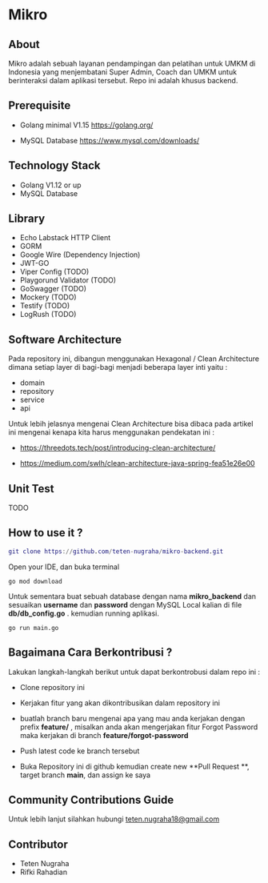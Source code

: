# Mikro 	


## About

Mikro adalah sebuah layanan pendampingan dan pelatihan untuk UMKM di Indonesia yang menjembatani Super Admin, Coach dan UMKM untuk berinteraksi dalam aplikasi tersebut. Repo ini adalah khusus backend.



## Prerequisite

- Golang minimal V1.15 https://golang.org/

- MySQL Database https://www.mysql.com/downloads/

  

## Technology Stack	

- Golang V1.12 or up
- MySQL Database



## Library

- Echo Labstack HTTP Client
- GORM
- Google Wire (Dependency Injection)
- JWT-GO
- Viper Config (TODO)
- Playgorund Validator (TODO)
- GoSwagger (TODO)
- Mockery (TODO)
- Testify (TODO)
- LogRush (TODO)



## Software Architecture

Pada repository ini, dibangun menggunakan Hexagonal / Clean Architecture dimana setiap layer di bagi-bagi menjadi beberapa layer inti yaitu :

- domain
- repository
- service
- api

Untuk lebih jelasnya mengenai Clean Architecture bisa dibaca pada artikel ini mengenai kenapa kita harus menggunakan pendekatan ini :

- https://threedots.tech/post/introducing-clean-architecture/

- https://medium.com/swlh/clean-architecture-java-spring-fea51e26e00

  

## Unit Test

TODO



## How to use it ?

```g
git clone https://github.com/teten-nugraha/mikro-backend.git
```

Open your IDE,  dan buka terminal

```
go mod download
```

Untuk sementara buat sebuah database dengan nama **mikro_backend** dan sesuaikan **username** dan **password** dengan MySQL Local kalian di file **db/db_config.go** . kemudian running aplikasi.

```
go run main.go
```



## Bagaimana Cara Berkontribusi ?

Lakukan langkah-langkah berikut untuk dapat berkontrobusi dalam repo ini :

- Clone repository ini

- Kerjakan fitur yang akan dikontribusikan dalam repository ini

- buatlah branch baru mengenai apa yang mau anda kerjakan dengan prefix **feature/** , misalkan anda akan mengerjakan fitur Forgot Password maka kerjakan di branch **feature/forgot-password**

- Push latest code ke branch tersebut

- Buka Repository ini di github kemudian create new **Pull Request **, target branch **main**, dan assign ke saya

  



## Community Contributions Guide

Untuk lebih lanjut silahkan hubungi teten.nugraha18@gmail.com



## Contributor

- Teten Nugraha
- Rifki Rahadian

